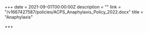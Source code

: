 +++
date = 2021-09-01T00:00:00Z
description = ""
link = "/v1667427587/policies/ACPS_Anaphylaxis_Policy_2022.docx"
title = "Anaphylaxis"

+++
